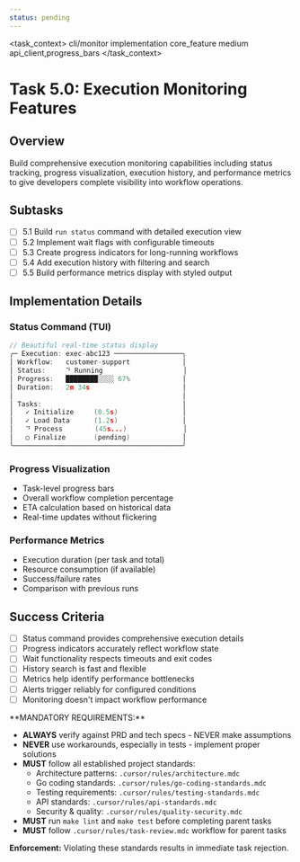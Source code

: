 ```yaml
---
status: pending
---
```


<task_context>
<domain>cli/monitor</domain>
<type>implementation</type>
<scope>core_feature</scope>
<complexity>medium</complexity>
<dependencies>api_client,progress_bars</dependencies>
</task_context>

# Task 5.0: Execution Monitoring Features

## Overview

Build comprehensive execution monitoring capabilities including status tracking, progress visualization, execution history, and performance metrics to give developers complete visibility into workflow operations.

## Subtasks

- [ ] 5.1 Build `run status` command with detailed execution view
- [ ] 5.2 Implement wait flags with configurable timeouts
- [ ] 5.3 Create progress indicators for long-running workflows
- [ ] 5.4 Add execution history with filtering and search
- [ ] 5.5 Build performance metrics display with styled output

## Implementation Details

### Status Command (TUI)

```go
// Beautiful real-time status display
╭─ Execution: exec-abc123 ─────────────────╮
│ Workflow:   customer-support             │
│ Status:     ⠙ Running                    │
│ Progress:   ████████░░░░ 67%             │
│ Duration:   2m 34s                       │
│                                          │
│ Tasks:                                   │
│   ✓ Initialize     (0.5s)                │
│   ✓ Load Data      (1.2s)                │
│   ⠙ Process        (45s...)              │
│   ○ Finalize       (pending)             │
╰──────────────────────────────────────────╯
```

### Progress Visualization

- Task-level progress bars
- Overall workflow completion percentage
- ETA calculation based on historical data
- Real-time updates without flickering

### Performance Metrics

- Execution duration (per task and total)
- Resource consumption (if available)
- Success/failure rates
- Comparison with previous runs

## Success Criteria

- [ ] Status command provides comprehensive execution details
- [ ] Progress indicators accurately reflect workflow state
- [ ] Wait functionality respects timeouts and exit codes
- [ ] History search is fast and flexible
- [ ] Metrics help identify performance bottlenecks
- [ ] Alerts trigger reliably for configured conditions
- [ ] Monitoring doesn't impact workflow performance

<critical>
**MANDATORY REQUIREMENTS:**

- **ALWAYS** verify against PRD and tech specs - NEVER make assumptions
- **NEVER** use workarounds, especially in tests - implement proper solutions
- **MUST** follow all established project standards:
    - Architecture patterns: `.cursor/rules/architecture.mdc`
    - Go coding standards: `.cursor/rules/go-coding-standards.mdc`
    - Testing requirements: `.cursor/rules/testing-standards.mdc`
    - API standards: `.cursor/rules/api-standards.mdc`
    - Security & quality: `.cursor/rules/quality-security.mdc`
- **MUST** run `make lint` and `make test` before completing parent tasks
- **MUST** follow `.cursor/rules/task-review.mdc` workflow for parent tasks

**Enforcement:** Violating these standards results in immediate task rejection.
</critical>
